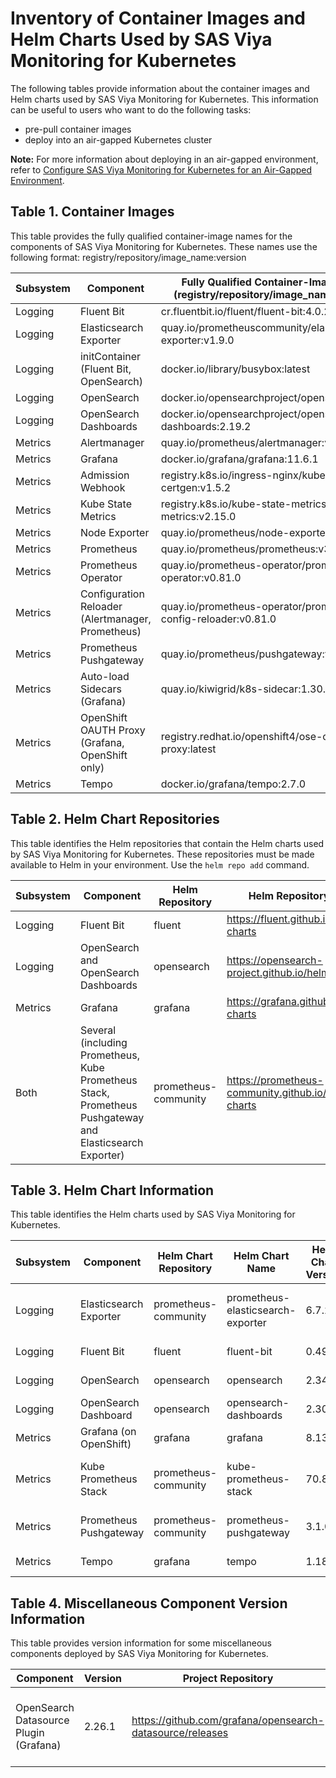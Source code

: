 # Inventory of Container Images and Helm Charts Used by SAS Viya Monitoring for Kubernetes

The following tables provide information about the container images and Helm charts used by SAS Viya Monitoring for Kubernetes.  This information can be useful to users who want to do the following tasks:

* pre-pull container images
* deploy into an air-gapped Kubernetes cluster

**Note:** For more information about deploying in an air-gapped environment, refer to 
[Configure SAS Viya Monitoring for Kubernetes for an Air-Gapped Environment](https://documentation.sas.com/?cdcId=obsrvcdc&cdcVersion=v_003&docsetId=obsrvdply&docsetTarget=n0auhd4hutsf7xn169hfvriysz4e.htm#n0grd8g2pkfglin12bzm3g1oik2p).

## Table 1. Container Images

This table provides the fully qualified container-image names for the components of SAS Viya Monitoring for Kubernetes.
These names use the following format: 
registry/repository/image_name:version

| Subsystem| Component | Fully Qualified Container-Image Name (registry/repository/image_name:version)|
|----|----|----|
| Logging | Fluent Bit | cr.fluentbit.io/fluent/fluent-bit:4.0.2 |
| Logging | Elasticsearch Exporter | quay.io/prometheuscommunity/elasticsearch-exporter:v1.9.0 |
| Logging | initContainer (Fluent Bit, OpenSearch) | docker.io/library/busybox:latest |
| Logging | OpenSearch | docker.io/opensearchproject/opensearch:2.19.2 |
| Logging | OpenSearch Dashboards| docker.io/opensearchproject/opensearch-dashboards:2.19.2 |
| Metrics | Alertmanager | quay.io/prometheus/alertmanager:v0.28.1 |
| Metrics | Grafana | docker.io/grafana/grafana:11.6.1 |
| Metrics | Admission Webhook | registry.k8s.io/ingress-nginx/kube-webhook-certgen:v1.5.2 |
| Metrics | Kube State Metrics | registry.k8s.io/kube-state-metrics/kube-state-metrics:v2.15.0 |
| Metrics | Node Exporter | quay.io/prometheus/node-exporter:v1.9.1 |
| Metrics | Prometheus | quay.io/prometheus/prometheus:v3.2.1 |
| Metrics | Prometheus Operator | quay.io/prometheus-operator/prometheus-operator:v0.81.0 |
| Metrics | Configuration Reloader (Alertmanager, Prometheus) | quay.io/prometheus-operator/prometheus-config-reloader:v0.81.0 |
| Metrics | Prometheus Pushgateway | quay.io/prometheus/pushgateway:v1.11.1 |
| Metrics | Auto-load Sidecars (Grafana) | quay.io/kiwigrid/k8s-sidecar:1.30.0 |
| Metrics | OpenShift OAUTH Proxy (Grafana, OpenShift only) | registry.redhat.io/openshift4/ose-oauth-proxy:latest |
| Metrics | Tempo | docker.io/grafana/tempo:2.7.0 |

## Table 2. Helm Chart Repositories
This table identifies the Helm repositories that contain the Helm charts used by SAS Viya Monitoring for Kubernetes.
These repositories must be made available to Helm in your environment. Use the `helm repo add` command.

| Subsystem | Component | Helm Repository | Helm Repository URL |
|--|--|--|--|
| Logging | Fluent Bit | fluent | https://fluent.github.io/helm-charts |
| Logging | OpenSearch and OpenSearch Dashboards | opensearch | https://opensearch-project.github.io/helm-charts |
| Metrics | Grafana | grafana | https://grafana.github.io/helm-charts |
| Both | Several (including Prometheus, Kube Prometheus Stack, Prometheus Pushgateway and Elasticsearch Exporter) | prometheus-community | https://prometheus-community.github.io/helm-charts |

## Table 3. Helm Chart Information
This table identifies the Helm charts used by SAS Viya Monitoring for Kubernetes.

| Subsystem | Component | Helm Chart Repository | Helm Chart Name |Helm Chart Version | Helm Archive File Name|
|--|--|--|--|--|--|
| Logging | Elasticsearch Exporter| prometheus-community | prometheus-elasticsearch-exporter | 6.7.2 | prometheus-community/prometheus-elasticsearch-exporter-6.7.2.tgz |
| Logging | Fluent Bit| fluent | fluent-bit | 0.49.0 | fluent/fluent-bit-0.49.0.tgz |
| Logging | OpenSearch| opensearch | opensearch | 2.34.0 | opensearch/opensearch-2.34.0.tgz |
| Logging | OpenSearch Dashboard| opensearch | opensearch-dashboards | 2.30.0 | opensearch/opensearch-dashboards-2.30.0.tgz |
| Metrics | Grafana (on OpenShift)| grafana | grafana | 8.13.1 | grafana/grafana-8.13.1.tgz |
| Metrics | Kube Prometheus Stack| prometheus-community | kube-prometheus-stack | 70.8.0 | prometheus-community/kube-prometheus-stack-70.8.0.tgz |
| Metrics | Prometheus Pushgateway| prometheus-community | prometheus-pushgateway | 3.1.0 | prometheus-community/prometheus-pushgateway-3.1.0.tgz |
| Metrics | Tempo | grafana | tempo | 1.18.1 | grafana/tempo-1.18.1.tgz |

## Table 4. Miscellaneous Component Version Information
This table provides version information for some miscellaneous components deployed by SAS Viya Monitoring for Kubernetes.

| Component | Version | Project Repository | Notes |
|--|--|--|--|
| OpenSearch Datasource Plugin (Grafana) | 2.26.1 | https://github.com/grafana/opensearch-datasource/releases |Allows Grafana to surface log messages stored in OpenSearch |

